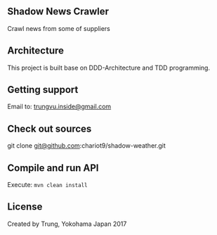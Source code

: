 ## Shadow News Crawler
Crawl news from some of suppliers
## Architecture 
This project is built base on DDD-Architecture and TDD programming.
## Getting support
Email to: trungvu.inside@gmail.com
## Check out sources
git clone git@github.com:chariot9/shadow-weather.git
## Compile and run API
Execute: `mvn clean install`  
## License
Created by Trung, Yokohama Japan 2017 
